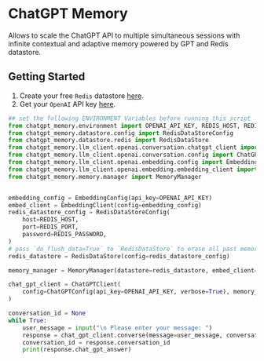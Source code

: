 # ChatGPT Memory

Allows to scale the ChatGPT API to multiple simultaneous sessions with infinite contextual and adaptive memory powered by GPT and Redis datastore.

## Getting Started

1. Create your free `Redis` datastore [here](https://redis.com/try-free/).
2. Get your `OpenAI` API key [here](https://platform.openai.com/overview).

```python
## set the following ENVIRONMENT Variables before running this script
from chatgpt_memory.environment import OPENAI_API_KEY, REDIS_HOST, REDIS_PASSWORD, REDIS_PORT
from chatgpt_memory.datastore.config import RedisDataStoreConfig
from chatgpt_memory.datastore.redis import RedisDataStore
from chatgpt_memory.llm_client.openai.conversation.chatgpt_client import ChatGPTClient
from chatgpt_memory.llm_client.openai.conversation.config import ChatGPTConfig
from chatgpt_memory.llm_client.openai.embedding.config import EmbeddingConfig
from chatgpt_memory.llm_client.openai.embedding.embedding_client import EmbeddingClient
from chatgpt_memory.memory.manager import MemoryManager


embedding_config = EmbeddingConfig(api_key=OPENAI_API_KEY)
embed_client = EmbeddingClient(config=embedding_config)
redis_datastore_config = RedisDataStoreConfig(
    host=REDIS_HOST,
    port=REDIS_PORT,
    password=REDIS_PASSWORD,
)
# pass `do_flush_data=True` to `RedisDataStore` to erase all past memory
redis_datastore = RedisDataStore(config=redis_datastore_config)

memory_manager = MemoryManager(datastore=redis_datastore, embed_client=embed_client, topk=1)

chat_gpt_client = ChatGPTClient(
    config=ChatGPTConfig(api_key=OPENAI_API_KEY, verbose=True), memory_manager=memory_manager
)

conversation_id = None
while True:
    user_message = input("\n Please enter your message: ")
    response = chat_gpt_client.converse(message=user_message, conversation_id=conversation_id)
    conversation_id = response.conversation_id
    print(response.chat_gpt_answer)


```
